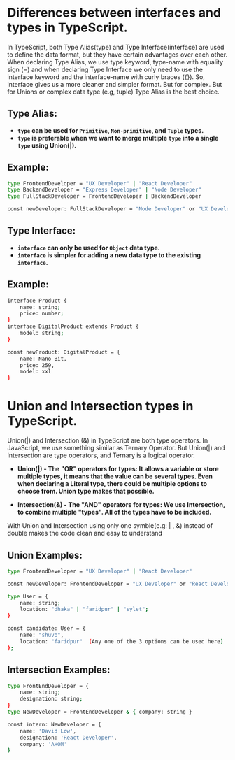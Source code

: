 # Differences between interfaces and types in TypeScript.

In TypeScript, both Type Alias(type) and Type Interface(interface) are used to define the data format, but they have certain advantages over each other. When declaring Type Alias, we use type keyword, type-name with equality sign (=) and when declaring Type Interface we only need to use the interface keyword and the interface-name with curly braces ({}). So, interface gives us a more cleaner and simpler format.  But for complex. But for Unions or complex data type (e.g, tuple) Type Alias is the best choice.


## Type Alias:
- **<code>type</code> can be used for <code>Primitive</code>, <code>Non-primitive</code>, and <code>Tuple</code> types.**
- **<code>type</code> is preferable when we want to merge multiple <code>type</code> into a single <code>type</code> using Union(|).**
## Example:
```bash
type FrontendDeveloper = "UX Developer" | "React Developer"
type BackendDeveloper = "Express Developer" | "Node Developer"
type FullStackDeveloper = FrontendDeveloper | BackendDeveloper 

const newDeveloper: FullStackDeveloper = "Node Developer" or "UX Developer" or "Express Developer" or "React Developer" (Any one of these options can be used here)
```


## Type Interface:
- **<code>interface</code> can only be used for <code>Object</code> data type.**
- **<code>interface</code> is simpler for adding a new data type to the existing <code>interface</code>.**
## Example:
```bash
interface Product {
    name: string;
    price: number;
}
interface DigitalProduct extends Product {
    model: string;
}

const newProduct: DigitalProduct = {
    name: Nano Bit,
    price: 259,
    model: xxl
}
```





# Union and Intersection types in TypeScript.


Union(|) and Intersection (&) in TypeScript are both type operators. In JavaScript, we use something similar as Ternary Operator. But  Union(|) and Intersection are type operators, and Ternary is a logical operator.

- **Union(|) - The "OR" operators for types: It allows a variable or store multiple types, it means that the value can be several types. Even when declaring a Literal type,  there could be multiple options to choose from. Union type makes that possible.**

- **Intersection(&) - The "AND" operators for types: We use Intersection, to combine multiple "types". All of the types have to be included.**

With Union and Intersection using only one symble(e.g: | , &) instead of double makes the code clean and easy to understand



## Union Examples:
```bash
type FrontendDeveloper = "UX Developer" | "React Developer"

const newDeveloper: FrontendDeveloper = "UX Developer" or "React Developer" (Any one of these options can be used here)

type User = {
    name: string;
    location: "dhaka" | "faridpur" | "sylet";
}

const candidate: User = {
    name: "shuvo",
    location: "faridpur"  (Any one of the 3 options can be used here)
};
```

## Intersection Examples:
```bash
type FrontEndDeveloper = {
    name: string;
    designation: string;
}
type NewDeveloper = FrontEndDeveloper & { company: string }

const intern: NewDeveloper = {
    name: 'David Low',
    designation: 'React Developer',
    company: 'AHOM'
}
```


